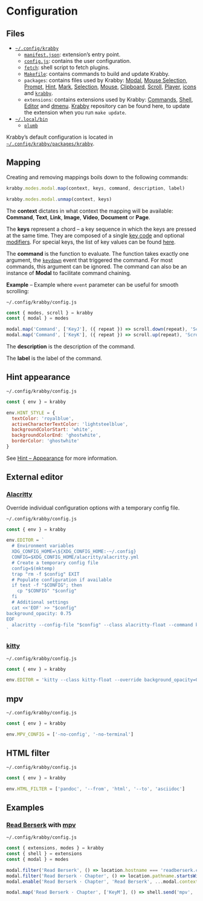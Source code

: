 # Configuration

## Files

- [`~/.config/krabby`](/share/krabby)
  - [`manifest.json`](/share/krabby/manifest.json): extension’s entry point.
  - [`config.js`](/share/krabby/config.js): contains the user configuration.
  - [`fetch`](/share/krabby/fetch): shell script to fetch plugins.
  - [`Makefile`](/share/krabby/Makefile): contains commands to build and update Krabby.
  - `packages`: contains files used by Krabby: [Modal], [Mouse Selection], [Prompt], [Hint], [Mark], [Selection], [Mouse], [Clipboard], [Scroll], [Player], [icons][Krabby icon] and [`krabby`](/src/krabby).
  - `extensions`: contains extensions used by Krabby: [Commands], [Shell], [Editor] and [dmenu].  [Krabby] repository can be found here, to update the extension when you run `make update`.
- [`~/.local/bin`](/bin)
  - [`plumb`](/bin/plumb)

Krabby’s default configuration is located in [`~/.config/krabby/packages/krabby`](/src/krabby).

## Mapping

Creating and removing mappings boils down to the following commands:

``` javascript
krabby.modes.modal.map(context, keys, command, description, label)
```

``` javascript
krabby.modes.modal.unmap(context, keys)
```

The **context** dictates in what context the mapping will be available:
**Command**, **Text**, **Link**, **Image**, **Video**, **Document** or **Page**.

The **keys** represent a chord – a key sequence in which the keys are pressed at
the same time.  They are composed of a single [key code][KeyboardEvent.code] and
optional [modifiers].  For special keys, the list of key values can be found
[here][Key Values].

The **command** is the function to evaluate.  The function takes exactly one
argument, the [`keydown`] event that triggered the command.  For most commands,
this argument can be ignored.  The command can also be an instance of **Modal**
to facilitate command chaining.

**Example** – Example where `event` parameter can be useful for smooth scrolling:

`~/.config/krabby/config.js`

``` javascript
const { modes, scroll } = krabby
const { modal } = modes

modal.map('Command', ['KeyJ'], ({ repeat }) => scroll.down(repeat), 'Scroll down', 'Scroll')
modal.map('Command', ['KeyK'], ({ repeat }) => scroll.up(repeat), 'Scroll up', 'Scroll')
```

The **description** is the description of the command.

The **label** is the label of the command.

## Hint appearance

`~/.config/krabby/config.js`

``` javascript
const { env } = krabby

env.HINT_STYLE = {
  textColor: 'royalblue',
  activeCharacterTextColor: 'lightsteelblue',
  backgroundColorStart: 'white',
  backgroundColorEnd: 'ghostwhite',
  borderColor: 'ghostwhite'
}
```

See [Hint – Appearance] for more information.

## External editor

### [Alacritty]

Override individual configuration options with a temporary config file.

`~/.config/krabby/config.js`

``` javascript
const { env } = krabby

env.EDITOR = `
  # Environment variables
  XDG_CONFIG_HOME=\${XDG_CONFIG_HOME:-~/.config}
  CONFIG=$XDG_CONFIG_HOME/alacritty/alacritty.yml
  # Create a temporary config file
  config=$(mktemp)
  trap "rm -f $config" EXIT
  # Populate configuration if available
  if test -f "$CONFIG"; then
    cp "$CONFIG" "$config"
  fi
  # Additional settings
  cat <<'EOF' >> "$config"
background_opacity: 0.75
EOF
  alacritty --config-file "$config" --class alacritty-float --command kak "$1" -e "select $2.$3,$4.$5"
`
```

### [kitty]

`~/.config/krabby/config.js`

``` javascript
const { env } = krabby

env.EDITOR = 'kitty --class kitty-float --override background_opacity=0.75 kak "$1" -e "select $2.$3,$4.$5"'
```

## mpv

`~/.config/krabby/config.js`

``` javascript
const { env } = krabby

env.MPV_CONFIG = ['-no-config', '-no-terminal']
```

## HTML filter

`~/.config/krabby/config.js`

``` javascript
const { env } = krabby

env.HTML_FILTER = ['pandoc', '--from', 'html', '--to', 'asciidoc']
```

## Examples

### [Read Berserk] with [mpv]

`~/.config/krabby/config.js`

``` javascript
const { extensions, modes } = krabby
const { shell } = extensions
const { modal } = modes

modal.filter('Read Berserk', () => location.hostname === 'readberserk.com', 'Command')
modal.filter('Read Berserk · Chapter', () => location.pathname.startsWith('/chapter'), 'Read Berserk')
modal.enable('Read Berserk · Chapter', 'Read Berserk', ...modal.context.filters)

modal.map('Read Berserk · Chapter', ['KeyM'], () => shell.send('mpv', ...Array.from(document.querySelectorAll('.pages__img'), (image) => image.src)), 'Read Berserk with mpv', 'Read Berserk · Chapter')
```

[Krabby]: https://github.com/alexherbo2/krabby
[Krabby icon]: https://iconfinder.com/icons/877852/kanto_krabby_pokemon_water_icon

[Modal]: https://github.com/alexherbo2/modal.js
[Mouse Selection]: https://simonwep.github.io/selection/
[Prompt]: https://github.com/alexherbo2/prompt.js
[Hint]: https://github.com/alexherbo2/hint.js
[Hint – Appearance]: https://github.com/alexherbo2/hint.js#appearance
[Mark]: https://github.com/alexherbo2/mark.js
[Selection]: https://github.com/alexherbo2/selection.js
[Mouse]: https://github.com/alexherbo2/mouse.js
[Clipboard]: https://github.com/alexherbo2/clipboard.js
[Scroll]: https://github.com/alexherbo2/scroll.js
[Player]: https://github.com/alexherbo2/player.js

[Commands]: https://github.com/alexherbo2/chrome-commands
[Shell]: https://github.com/alexherbo2/chrome-shell
[Editor]: https://github.com/alexherbo2/chrome-editor
[dmenu]: https://github.com/alexherbo2/chrome-dmenu

[mpv]: https://mpv.io

[Read Berserk]: https://readberserk.com

[`keydown`]: https://developer.mozilla.org/en-US/docs/Web/API/Document/keydown_event
[KeyboardEvent.code]: https://developer.mozilla.org/en-US/docs/Web/API/KeyboardEvent/code
[Key Values]: https://developer.mozilla.org/en-US/docs/Web/API/KeyboardEvent/key/Key_Values
[Modifiers]: https://developer.mozilla.org/en-US/docs/Web/API/KeyboardEvent/key/Key_Values#Modifier_keys

[Alacritty]: https://github.com/jwilm/alacritty
[kitty]: https://sw.kovidgoyal.net/kitty/
